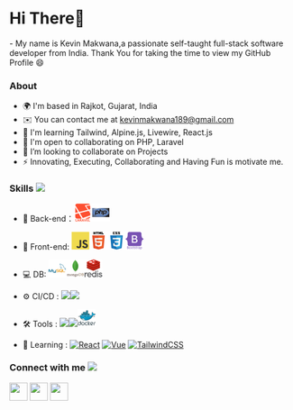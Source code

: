 Hi There👋
=============

\- My name is Kevin Makwana,a passionate self-taught full-stack software developer from India. Thank You for taking the time to view my GitHub Profile :smile:

### About

* 🌍  I'm based in Rajkot, Gujarat, India
* ✉️  You can contact me at [kevinmakwana189@gmail.com](mailto:kevinmakwana189@gmail.com)
* 🧠  I'm learning Tailwind, Alpine.js, Livewire, React.js
* 🤝  I'm open to collaborating on PHP, Laravel
* 👯  I’m looking to collaborate on Projects
* ⚡  Innovating, Executing, Collaborating and Having Fun is motivate me.

### Skills <img src = "https://github.githubassets.com/images/icons/emoji/unicode/1f6e0.png" width = '32px'>

- 🔭 Back-end：<a href="https://laravel.com/" target="_blank" rel="noreferrer"><img width='32px' src='https://raw.githubusercontent.com/devicons/devicon/master/icons/laravel/laravel-plain-wordmark.svg' alt='Lavarel'></a><a href="https://www.php.net/" target="_blank" rel="noreferrer"><img width='32px' src='https://raw.githubusercontent.com/devicons/devicon/master/icons/php/php-original.svg' alt='PHP'></a>
         
- 🔭 Front-end: <a href="https://developer.mozilla.org/en-US/docs/Web/JavaScript" target="_blank" rel="noreferrer"><img width='32px' src='https://raw.githubusercontent.com/devicons/devicon/master/icons/javascript/javascript-original.svg' alt='Javascript'></a><a href="https://developer.mozilla.org/en-US/docs/Glossary/HTML5" target="_blank" rel="noreferrer"><img width='32px' src='https://raw.githubusercontent.com/devicons/devicon/master/icons/html5/html5-original-wordmark.svg' alt='HTML'></a><a href="https://www.w3.org/TR/CSS/#css" target="_blank" rel="noreferrer"><img width='32px' src='https://raw.githubusercontent.com/devicons/devicon/master/icons/css3/css3-original-wordmark.svg' alt='CSS'></a><a href="https://getbootstrap.com/" target="_blank" rel="noreferrer"><img width='32px' src='https://raw.githubusercontent.com/devicons/devicon/master/icons/bootstrap/bootstrap-plain-wordmark.svg' alt='Bootstrap'></a>
      
- 💻 DB: <a href="https://www.mysql.com/" target="_blank" rel="noreferrer"><img width='32px' src='https://raw.githubusercontent.com/devicons/devicon/master/icons/mysql/mysql-original-wordmark.svg'></a><a href="https://www.mongodb.com/" target="_blank" rel="noreferrer"><img width='32px' src='https://raw.githubusercontent.com/devicons/devicon/master/icons/mongodb/mongodb-original-wordmark.svg'></a><a href="https://redis.io/" target="_blank" rel="noreferrer"><img width='32px' src='https://raw.githubusercontent.com/devicons/devicon/master/icons/redis/redis-original-wordmark.svg'></a>
      
- ⚙️ CI/CD : <a href="https://git-scm.com/" target="_blank" rel="noreferrer"><img width='32px' src='https://www.vectorlogo.zone/logos/git-scm/git-scm-icon.svg'></a><a href="https://circleci.com/" target="_blank" rel="noreferrer"><img width='32px' src='https://www.vectorlogo.zone/logos/circleci/circleci-icon.svg'></a>
      
- 🛠️ Tools : <a href="https://code.visualstudio.com/" target="_blank" rel="noreferrer"><img width='32px' src='https://cdn.jsdelivr.net/gh/devicons/devicon/icons/vscode/vscode-original.svg'></a><a href="https://www.postman.com/" target="_blank" rel="noreferrer"><img width='32px' src='https://www.vectorlogo.zone/logos/getpostman/getpostman-icon.svg'></a><a href="https://www.docker.com/" target="_blank" rel="noreferrer"><img width='32px' src='https://raw.githubusercontent.com/devicons/devicon/master/icons/docker/docker-original-wordmark.svg'></a>
      
- 🌱 Learning : <a href="https://reactjs.org/" target="_blank" rel="noreferrer"><img src="https://raw.githubusercontent.com/danielcranney/readme-generator/main/public/icons/skills/react-colored.svg" width="36" height="36" alt="React" /></a>
<a href="https://vuejs.org/" target="_blank" rel="noreferrer"><img src="https://avatars.githubusercontent.com/u/6128107?s=60&v=4" width="36" height="36" alt="Vue" /></a>
<a href="https://tailwindcss.com/" target="_blank" rel="noreferrer"><img src="https://raw.githubusercontent.com/danielcranney/readme-generator/main/public/icons/skills/tailwindcss-colored.svg" width="36" height="36" alt="TailwindCSS" /></a>
 

### Connect with me <img src='https://raw.githubusercontent.com/ShahriarShafin/ShahriarShafin/main/Assets/handshake.gif' width="100px">
<p align="left"> <a href="https://www.github.com/kevinmakwana" target="_blank" rel="noreferrer"><img src="https://raw.githubusercontent.com/danielcranney/readme-generator/main/public/icons/socials/github.svg" width="32" height="32" /></a> <a href="https://www.linkedin.com/in/kevin-makwana-986b03a8" target="_blank" rel="noreferrer"><img src="https://raw.githubusercontent.com/danielcranney/readme-generator/main/public/icons/socials/linkedin.svg" width="32" height="32" /></a> <a href="https://www.twitter.com/kevinmakwana189" target="_blank" rel="noreferrer"><img src="https://raw.githubusercontent.com/danielcranney/readme-generator/main/public/icons/socials/twitter.svg" width="32" height="32" /></a></p>
